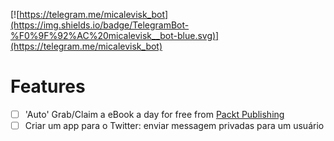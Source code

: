 [![https://telegram.me/micalevisk_bot](https://img.shields.io/badge/TelegramBot-%F0%9F%92%AC%20micalevisk__bot-blue.svg)](https://telegram.me/micalevisk_bot)

# Features
- [ ] 'Auto' Grab/Claim a eBook a day for free from [Packt Publishing](https://www.packtpub.com/packt/offers/free-learning)
- [ ] Criar um app para o Twitter: enviar messagem privadas para um usuário
